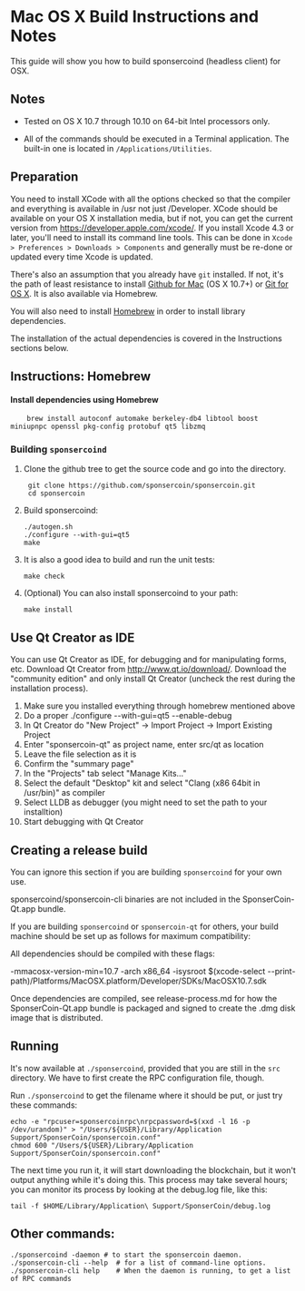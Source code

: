 Mac OS X Build Instructions and Notes
====================================
This guide will show you how to build sponsercoind (headless client) for OSX.

Notes
-----

* Tested on OS X 10.7 through 10.10 on 64-bit Intel processors only.

* All of the commands should be executed in a Terminal application. The
built-in one is located in `/Applications/Utilities`.

Preparation
-----------

You need to install XCode with all the options checked so that the compiler
and everything is available in /usr not just /Developer. XCode should be
available on your OS X installation media, but if not, you can get the
current version from https://developer.apple.com/xcode/. If you install
Xcode 4.3 or later, you'll need to install its command line tools. This can
be done in `Xcode > Preferences > Downloads > Components` and generally must
be re-done or updated every time Xcode is updated.

There's also an assumption that you already have `git` installed. If
not, it's the path of least resistance to install [Github for Mac](https://mac.github.com/)
(OS X 10.7+) or
[Git for OS X](https://code.google.com/p/git-osx-installer/). It is also
available via Homebrew.

You will also need to install [Homebrew](http://brew.sh) in order to install library
dependencies.

The installation of the actual dependencies is covered in the Instructions
sections below.

Instructions: Homebrew
----------------------

#### Install dependencies using Homebrew

        brew install autoconf automake berkeley-db4 libtool boost miniupnpc openssl pkg-config protobuf qt5 libzmq

### Building `sponsercoind`

1. Clone the github tree to get the source code and go into the directory.

        git clone https://github.com/sponsercoin/sponsercoin.git
        cd sponsercoin

2.  Build sponsercoind:

        ./autogen.sh
        ./configure --with-gui=qt5
        make

3.  It is also a good idea to build and run the unit tests:

        make check

4.  (Optional) You can also install sponsercoind to your path:

        make install

Use Qt Creator as IDE
------------------------
You can use Qt Creator as IDE, for debugging and for manipulating forms, etc.
Download Qt Creator from http://www.qt.io/download/. Download the "community edition" and only install Qt Creator (uncheck the rest during the installation process).

1. Make sure you installed everything through homebrew mentioned above
2. Do a proper ./configure --with-gui=qt5 --enable-debug
3. In Qt Creator do "New Project" -> Import Project -> Import Existing Project
4. Enter "sponsercoin-qt" as project name, enter src/qt as location
5. Leave the file selection as it is
6. Confirm the "summary page"
7. In the "Projects" tab select "Manage Kits..."
8. Select the default "Desktop" kit and select "Clang (x86 64bit in /usr/bin)" as compiler
9. Select LLDB as debugger (you might need to set the path to your installtion)
10. Start debugging with Qt Creator

Creating a release build
------------------------
You can ignore this section if you are building `sponsercoind` for your own use.

sponsercoind/sponsercoin-cli binaries are not included in the SponserCoin-Qt.app bundle.

If you are building `sponsercoind` or `sponsercoin-qt` for others, your build machine should be set up
as follows for maximum compatibility:

All dependencies should be compiled with these flags:

 -mmacosx-version-min=10.7
 -arch x86_64
 -isysroot $(xcode-select --print-path)/Platforms/MacOSX.platform/Developer/SDKs/MacOSX10.7.sdk

Once dependencies are compiled, see release-process.md for how the SponserCoin-Qt.app
bundle is packaged and signed to create the .dmg disk image that is distributed.

Running
-------

It's now available at `./sponsercoind`, provided that you are still in the `src`
directory. We have to first create the RPC configuration file, though.

Run `./sponsercoind` to get the filename where it should be put, or just try these
commands:

    echo -e "rpcuser=sponsercoinrpc\nrpcpassword=$(xxd -l 16 -p /dev/urandom)" > "/Users/${USER}/Library/Application Support/SponserCoin/sponsercoin.conf"
    chmod 600 "/Users/${USER}/Library/Application Support/SponserCoin/sponsercoin.conf"

The next time you run it, it will start downloading the blockchain, but it won't
output anything while it's doing this. This process may take several hours;
you can monitor its process by looking at the debug.log file, like this:

    tail -f $HOME/Library/Application\ Support/SponserCoin/debug.log

Other commands:
-------

    ./sponsercoind -daemon # to start the sponsercoin daemon.
    ./sponsercoin-cli --help  # for a list of command-line options.
    ./sponsercoin-cli help    # When the daemon is running, to get a list of RPC commands

